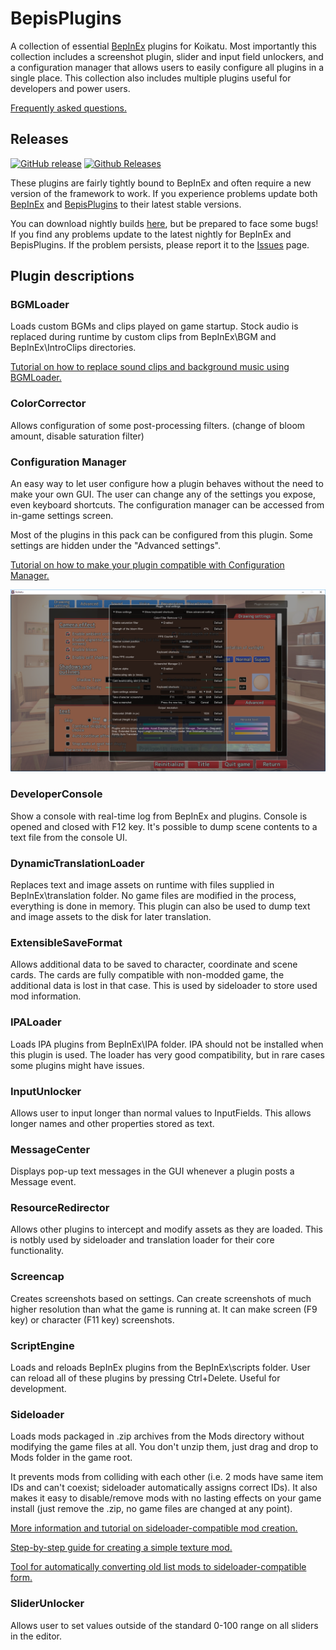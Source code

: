 # BepisPlugins
A collection of essential [BepInEx](https://github.com/BepInEx/BepInEx) plugins for Koikatu. Most importantly this collection includes a screenshot plugin, slider and input field unlockers, and a configuration manager that allows users to easily configure all plugins in a single place. This collection also includes multiple plugins useful for developers and power users.

[Frequently asked questions.](https://github.com/bbepis/BepisPlugins/wiki/FAQ)

## Releases
[![GitHub release](https://img.shields.io/github/release/bbepis/BepisPlugins.svg?style=for-the-badge)](https://github.com/bbepis/BepisPlugins/releases)
[![Github Releases](https://img.shields.io/github/downloads/bbepis/BepisPlugins/latest/total.svg?style=for-the-badge)](https://github.com/bbepis/BepisPlugins/releases)

These plugins are fairly tightly bound to BepInEx and often require a new version of the framework to work. If you experience problems update both [BepInEx](https://github.com/BepInEx/BepInEx/releases) and [BepisPlugins](https://github.com/bbepis/BepisPlugins/releases) to their latest stable versions.

You can download nightly builds [here](http://bepisbuilds.dyn.mk/bepis_plugins), but be prepared to face some bugs! If you find any problems update to the latest nightly for BepInEx and BepisPlugins. If the problem persists, please report it to the [Issues](https://github.com/bbepis/BepisPlugins/issues) page.

## Plugin descriptions
### BGMLoader
Loads custom BGMs and clips played on game startup. Stock audio is replaced during runtime by custom clips from BepInEx\BGM and BepInEx\IntroClips directories.

[Tutorial on how to replace sound clips and background music using BGMLoader.](https://github.com/IllusionMods/BepisPlugins/wiki/BGM-Loader)

### ColorCorrector
Allows configuration of some post-processing filters. (change of bloom amount, disable saturation filter)

### Configuration Manager
An easy way to let user configure how a plugin behaves without the need to make your own GUI. The user can change any of the settings you expose, even keyboard shortcuts. The configuration manager can be accessed from in-game settings screen.

Most of the plugins in this pack can be configured from this plugin. Some settings are hidden under the "Advanced settings".

[Tutorial on how to make your plugin compatible with Configuration Manager.](ConfigurationManager/README.md)

![Configuration manager](ConfigurationManager/Screenshot.PNG)

### DeveloperConsole
Show a console with real-time log from BepInEx and plugins. Console is opened and closed with F12 key. It's possible to dump scene contents to a text file from the console UI.

### DynamicTranslationLoader
Replaces text and image assets on runtime with files supplied in BepInEx\translation folder. No game files are modified in the process, everything is done in memory. This plugin can also be used to dump text and image assets to the disk for later translation.

### ExtensibleSaveFormat
Allows additional data to be saved to character, coordinate and scene cards. The cards are fully compatible with non-modded game, the additional data is lost in that case. This is used by sideloader to store used mod information.

### IPALoader
Loads IPA plugins from BepInEx\IPA folder. IPA should not be installed when this plugin is used. The loader has very good compatibility, but in rare cases some plugins might have issues.

### InputUnlocker
Allows user to input longer than normal values to InputFields. This allows longer names and other properties stored as text.

### MessageCenter
Displays pop-up text messages in the GUI whenever a plugin posts a Message event.

### ResourceRedirector
Allows other plugins to intercept and modify assets as they are loaded. This is notbly used by sideloader and translation loader for their core functionality.

### Screencap
Creates screenshots based on settings. Can create screenshots of much higher resolution than what the game is running at. It can make screen (F9 key) or character (F11 key) screenshots.

### ScriptEngine
Loads and reloads BepInEx plugins from the BepInEx\scripts folder. User can reload all of these plugins by pressing Ctrl+Delete. Useful for development.

### Sideloader
Loads mods packaged in .zip archives from the Mods directory without modifying the game files at all. You don't unzip them, just drag and drop to Mods folder in the game root.

It prevents mods from colliding with each other (i.e. 2 mods have same item IDs and can't coexist; sideloader automatically assigns correct IDs). It also makes it easy to disable/remove mods with no lasting effects on your game install (just remove the .zip, no game files are changed at any point).

[More information and tutorial on sideloader-compatible mod creation.](https://github.com/IllusionMods/BepisPlugins/wiki/1-Introduction-to-zipmod-format)

[Step-by-step guide for creating a simple texture mod.](https://github.com/IllusionMods/BepisPlugins/wiki/2-How-to-create-a-simple-zipmod)

[Tool for automatically converting old list mods to sideloader-compatible form.](https://github.com/IllusionMods/ZipStudio/releases)

### SliderUnlocker
Allows user to set values outside of the standard 0-100 range on all sliders in the editor.
